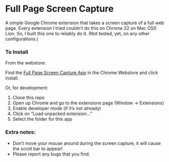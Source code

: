 Full Page Screen Capture
========================

A simple Google Chrome extension that takes a screen capture of a full web page. Every extension I tried couldn’t do this on Chrome 22 on Mac OSX Lion. So, I built this one to reliably do it. (Not tested, yet, on any other configurations.)

### To Install

From the webstore:

Find the [Full Page Screen Capture App](https://chrome.google.com/webstore/detail/full-page-screen-capture/fdpohaocaechififmbbbbbknoalclacl) in the Chrome Webstore and click install.

Or, for development:

1. Clone this repo
2. Open up Chrome and go to the extensions page (Window → Extensions)
3. Enable developer mode (if it’s not already)
4. Click on “Load unpacked extension…”
5. Select the folder for this app

### Extra notes:

*   Don’t move your mouse around during the screen capture, it will cause the scroll bar to appear!
*   Please report any bugs that you find.
